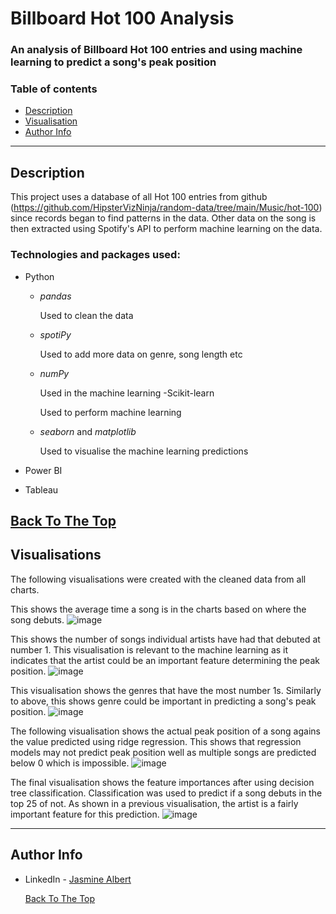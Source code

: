 # Billboard Hot 100 Analysis
### An analysis of Billboard Hot 100 entries and using machine learning to predict a song's peak position

### Table of contents
- [Description](#description)
- [Visualisation](#Visualisation)
- [Author Info](#author-info)

---
## Description
This project uses a database of all Hot 100 entries from github (https://github.com/HipsterVizNinja/random-data/tree/main/Music/hot-100) since records began to find patterns in the data. Other data on the song is then extracted using Spotify's API to perform machine learning on the data.

### Technologies and packages used:
- Python
  - *pandas*
  
    Used to clean the data
  - *spotiPy*
  
    Used to add more data on genre, song length etc
  - *numPy*
  
    Used in the machine learning
  -Scikit-learn
  
    Used to perform machine learning
  - *seaborn* and *matplotlib*
    
    Used to visualise the machine learning predictions

- Power BI

- Tableau

[Back To The Top](#billboard_hot_100_analysis)
---
## Visualisations

The following visualisations were created with the cleaned data from all charts.

This shows the average time a song is in the charts based on where the song debuts.
![image](https://user-images.githubusercontent.com/116348107/213723920-4967210d-9bc2-43fa-94b8-00e911774d61.png)

This shows the number of songs individual artists have had that debuted at number 1. This visualisation is relevant to the machine learning as it indicates that the artist could be an important feature determining the peak position.
![image](https://user-images.githubusercontent.com/116348107/213724134-75081302-52cf-4b47-8468-fd950251c7b9.png)

This visualisation shows the genres that have the most number 1s. Similarly to above, this shows genre could be important in predicting a song's peak position.
![image](https://user-images.githubusercontent.com/116348107/213724428-fb913feb-c837-4ca3-92f4-edf08d88be4e.png)

The following visualisation shows the actual peak position of a song agains the value predicted using ridge regression. This shows that regression models may not predict peak position well as multiple songs are predicted below 0 which is impossible.
![image](https://user-images.githubusercontent.com/116348107/213724619-ee790260-d154-40f6-a767-ebed47db0777.png)

The final visualisation shows the feature importances after using decision tree classification. Classification was used to predict if a song debuts in the top 25 of not. As shown in a previous visualisation, the artist is a fairly important feature for this prediction.
![image](https://user-images.githubusercontent.com/116348107/213724956-71d7ecc4-3125-4e2a-a15f-d58c83bda254.png)

---
## Author Info

- LinkedIn - [Jasmine Albert](https://www.linkedin.com/in/jasmine-albert-99029b207/)

  [Back To The Top](#billboard_hot_100_analysis)
